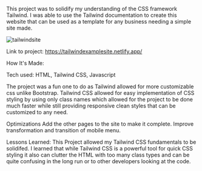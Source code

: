 This project was to solidify my understanding of the CSS framework Tailwind. I was able to use the Tailwind documentation to create this website that can be used as a template for any business needing a simple site made.

![tailwindsite](https://user-images.githubusercontent.com/46611195/169113494-3469a144-580b-4af2-862b-02714c79ce84.png)


Link to project: https://tailwindexamplesite.netlify.app/

How It's Made:

Tech used: HTML, Tailwind CSS, Javascript

The project was a fun one to do as Tailwind allowed for more customizable css unlike Bootstrap. Tailwind CSS allowed for easy implementation of CSS styling by using only class names which allowed for the project to be done much faster while still providing responsive clean styles that can be customized to any need.

Optimizations
Add the other pages to the site to make it complete. Improve transformation and transition of mobile menu.

Lessons Learned:
This Project allowed my Tailwind CSS fundamentals to be solidifed. I learned that while Tailwind CSS is a powerful tool for quick CSS styling it also can clutter the HTML with too many class types and can be quite confusing in the long run or to other developers looking at the code.
